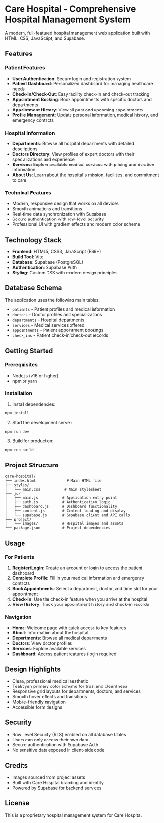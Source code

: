 # Care Hospital - Comprehensive Hospital Management System

A modern, full-featured hospital management web application built with HTML, CSS, JavaScript, and Supabase.

## Features

### Patient Features
- **User Authentication**: Secure login and registration system
- **Patient Dashboard**: Personalized dashboard for managing healthcare needs
- **Check-In/Check-Out**: Easy facility check-in and check-out tracking
- **Appointment Booking**: Book appointments with specific doctors and departments
- **Appointment History**: View all past and upcoming appointments
- **Profile Management**: Update personal information, medical history, and emergency contacts

### Hospital Information
- **Departments**: Browse all hospital departments with detailed descriptions
- **Doctors Directory**: View profiles of expert doctors with their specializations and experience
- **Services**: Explore available medical services with pricing and duration information
- **About Us**: Learn about the hospital's mission, facilities, and commitment to care

### Technical Features
- Modern, responsive design that works on all devices
- Smooth animations and transitions
- Real-time data synchronization with Supabase
- Secure authentication with row-level security
- Professional UI with gradient effects and modern color scheme

## Technology Stack

- **Frontend**: HTML5, CSS3, JavaScript (ES6+)
- **Build Tool**: Vite
- **Database**: Supabase (PostgreSQL)
- **Authentication**: Supabase Auth
- **Styling**: Custom CSS with modern design principles

## Database Schema

The application uses the following main tables:
- `patients` - Patient profiles and medical information
- `doctors` - Doctor profiles and specializations
- `departments` - Hospital departments
- `services` - Medical services offered
- `appointments` - Patient appointment bookings
- `check_ins` - Patient check-in/check-out records

## Getting Started

### Prerequisites
- Node.js (v16 or higher)
- npm or yarn

### Installation

1. Install dependencies:
```bash
npm install
```

2. Start the development server:
```bash
npm run dev
```

3. Build for production:
```bash
npm run build
```

## Project Structure

```
care-hospital/
├── index.html              # Main HTML file
├── styles/
│   └── main.css           # Main stylesheet
├── js/
│   ├── main.js           # Application entry point
│   ├── auth.js           # Authentication logic
│   ├── dashboard.js      # Dashboard functionality
│   ├── content.js        # Content loading and display
│   └── supabase.js       # Supabase client and API calls
├── project/
│   └── images/           # Hospital images and assets
└── package.json          # Project dependencies
```

## Usage

### For Patients

1. **Register/Login**: Create an account or login to access the patient dashboard
2. **Complete Profile**: Fill in your medical information and emergency contacts
3. **Book Appointments**: Select a department, doctor, and time slot for your appointment
4. **Check-In**: Use the check-in feature when you arrive at the hospital
5. **View History**: Track your appointment history and check-in records

### Navigation

- **Home**: Welcome page with quick access to key features
- **About**: Information about the hospital
- **Departments**: Browse all medical departments
- **Doctors**: View doctor profiles
- **Services**: Explore available services
- **Dashboard**: Access patient features (login required)

## Design Highlights

- Clean, professional medical aesthetic
- Teal/cyan primary color scheme for trust and cleanliness
- Responsive grid layouts for departments, doctors, and services
- Smooth hover effects and transitions
- Mobile-friendly navigation
- Accessible form designs

## Security

- Row Level Security (RLS) enabled on all database tables
- Users can only access their own data
- Secure authentication with Supabase Auth
- No sensitive data exposed in client-side code

## Credits

- Images sourced from project assets
- Built with Care Hospital branding and identity
- Powered by Supabase for backend services

## License

This is a proprietary hospital management system for Care Hospital.

